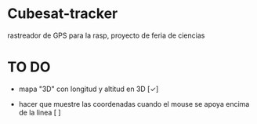 # Cubesat-tracker
rastreador de GPS para la rasp, proyecto de feria de ciencias

# TO DO
 - mapa "3D" con longitud y altitud en 3D [✓]

 - hacer que muestre las coordenadas cuando el mouse se apoya encima de la linea [ ] 
